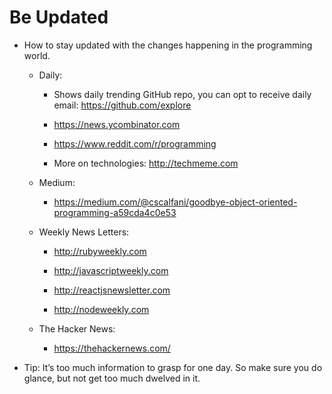 # Be Updated

- How to stay updated with the changes happening in the programming world.

  - Daily:

    - Shows daily trending GitHub repo, you can opt to receive daily email: <https://github.com/explore>

    - <https://news.ycombinator.com>

    - <https://www.reddit.com/r/programming>

    - More on technologies: <http://techmeme.com>
  
  - Medium:
    
    - <https://medium.com/@cscalfani/goodbye-object-oriented-programming-a59cda4c0e53>

  - Weekly News Letters:

    - <http://rubyweekly.com>

    - <http://javascriptweekly.com>

    - <http://reactjsnewsletter.com>

    - <http://nodeweekly.com>

  - The Hacker News:

    - <https://thehackernews.com/>

- Tip: It’s too much information to grasp for one day. So make sure you do glance, but not get too much dwelved in it.
